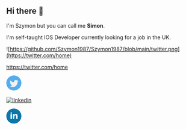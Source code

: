 ## Hi there 👋

 I'm Szymon but you can call me **Simon**.
 
 I'm self-taught IOS Developer currently looking for a job in the UK. 
 
![https://github.com/Szymon1987/Szymon1987/blob/main/twitter.png](https://twitter.com/home)

https://twitter.com/home

[<img src='https://github.com/Szymon1987/Szymon1987/blob/main/twitter.png' alt='linkedin' height='40'>](https://www.linkedin.com/in/https://www.linkedin.com/in/szymon-tadrzak-41b741146//)



[<img src='https://cdn.jsdelivr.net/npm/simple-icons@3.0.1/icons/linkedin.svg' alt='linkedin' height='40'>](https://www.linkedin.com/in/https://twitter.com/home//)


[<img src='https://github.com/Szymon1987/Szymon1987/blob/main/linkedin.png' alt='linkedin' height='40'>](https://www.linkedin.com/in/szymon-tadrzak-41b741146/)
